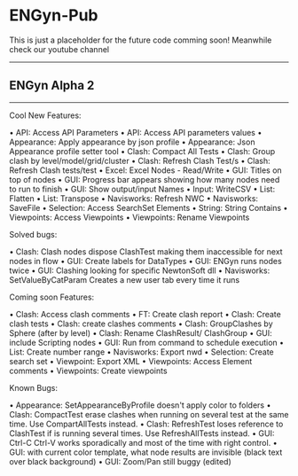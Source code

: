 # ENGyn-Pub

This is just a placeholder for the future code comming soon!
Meanwhile check our youtube channel

___
 ## ENGyn Alpha 2
___
Cool New Features:

• API: Access API Parameters
• API: Access API parameters values
• Appearance: Apply appearance by json profile
• Appearance: Json Appearance profile setter tool
• Clash: Compact All Tests
• Clash: Group clash by level/model/grid/cluster
• Clash: Refresh Clash Test/s
• Clash: Refresh Clash tests/test
• Excel: Excel Nodes - Read/Write
• GUI: Titles on top of nodes
• GUI: Progress bar appears showing how many nodes need to run to finish
• GUI: Show output/input Names
• Input: WriteCSV
• List: Flatten
• List: Transpose
• Navisworks: Refresh NWC
• Navisworks: SaveFile
• Selection: Access SearchSet Elements
• String: String Contains
• Viewpoints: Access Viewpoints
• Viewpoints: Rename Viewpoints

Solved bugs:

• Clash: Clash nodes dispose ClashTest making them inaccessible for next nodes in flow
• GUI: Create labels for DataTypes
• GUI: ENGyn runs nodes twice
• GUI: Clashing looking for specific NewtonSoft dll
• Navisworks: SetValueByCatParam Creates a new user tab every time it runs

Coming soon Features:

• Clash: Access clash comments
• FT: Create clash report
• Clash: Create clash tests
• Clash: create clashes comments
• Clash: GroupClashes by Sphere (after by level)
• Clash: Rename ClashResult/ ClashGroup
• GUI: include Scripting nodes
• GUI: Run from command to schedule execution
• List: Create number range
• Navisworks: Export nwd
• Selection: Create search set
• Viewpoint: Export XML
• Viewpoints: Access Element comments
• Viewpoints: Create viewpoints

Known Bugs:

• Appearance: SetAppearanceByProfile doesn't apply color to folders
• Clash: CompactTest erase clashes when running on several test at the same time. Use CompartAllTests instead.
• Clash: RefreshTest loses reference to ClashTest if is running several times. Use RefreshAllTests instead.
• GUI: Ctrl-C Ctrl-V works sporadically and most of the time with right control.
• GUI: with current color template, what node results are invisible (black text over black background)
• GUI: Zoom/Pan still buggy (edited)
